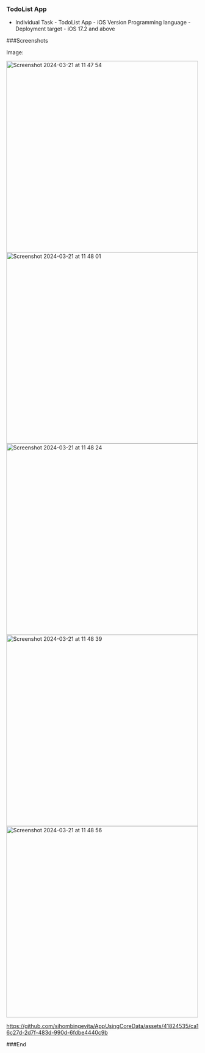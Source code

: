 ###  TodoList App

- Individual Task - TodoList App - iOS Version Programming language - Deployment target - iOS 17.2 and above

###Screenshots

Image:

<img width="502" alt="Screenshot 2024-03-21 at 11 47 54" src="https://github.com/sihombingevita/AppUsingCoreData/assets/41824535/094bb4be-3a45-4a4f-866c-7e9f7c1d1057">

<img width="502" alt="Screenshot 2024-03-21 at 11 48 01" src="https://github.com/sihombingevita/AppUsingCoreData/assets/41824535/bba9818e-6d26-40be-8629-37b70c6de204">

<img width="502" alt="Screenshot 2024-03-21 at 11 48 24" src="https://github.com/sihombingevita/AppUsingCoreData/assets/41824535/7934a924-ae4a-4c9e-9d16-5bc86022130d">

<img width="502" alt="Screenshot 2024-03-21 at 11 48 39" src="https://github.com/sihombingevita/AppUsingCoreData/assets/41824535/2049cfc9-3a63-40f2-b03d-cce1fb131c03">

<img width="502" alt="Screenshot 2024-03-21 at 11 48 56" src="https://github.com/sihombingevita/AppUsingCoreData/assets/41824535/844da283-3568-4117-8a1f-d6137c5d7a10">


https://github.com/sihombingevita/AppUsingCoreData/assets/41824535/ca16c27d-2d7f-483d-990d-6fdbe4440c9b


###End
